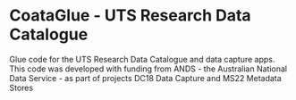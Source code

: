 CoataGlue - UTS Research Data Catalogue
=======================================

Glue code for the UTS Research Data Catalogue and data capture apps.
This code was developed with funding from ANDS - the Australian
National Data Service - as part of projects DC18 Data Capture and MS22
Metadata Stores

